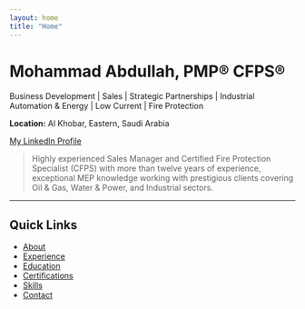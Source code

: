 ```yaml
---
layout: home
title: "Home"
---
```


# Mohammad Abdullah, PMP® CFPS®

Business Development | Sales | Strategic Partnerships | Industrial Automation & Energy | Low Current | Fire Protection

**Location:** Al Khobar, Eastern, Saudi Arabia

[My LinkedIn Profile](https://www.linkedin.com/in/m-o-abdullah/)

> Highly experienced Sales Manager and Certified Fire Protection Specialist (CFPS) with more than twelve years of experience, exceptional MEP knowledge working with prestigious clients covering Oil & Gas, Water & Power, and Industrial sectors.

---

## Quick Links

- [About](/about/)
- [Experience](/experience/)
- [Education](/education/)
- [Certifications](/certifications/)
- [Skills](/skills/)
- [Contact](mailto:)
